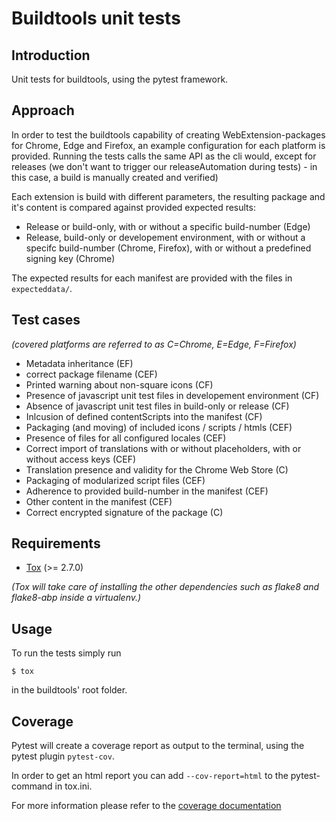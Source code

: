 # Buildtools unit tests

## Introduction

Unit tests for buildtools, using the pytest framework.

## Approach

In order to test the buildtools capability of creating WebExtension-packages
for Chrome, Edge and Firefox, an example configuration for each platform is
provided.
Running the tests calls the same API as the cli would, except for releases
(we don't want to trigger our releaseAutomation during tests) - in this case,
a build is manually created and verified)

Each extension is build with different parameters, the resulting package and
it's content is compared against provided expected results:

- Release or build-only, with or without a specific build-number (Edge)
- Release, build-only or developement environment, with or without a specifc
  build-number (Chrome, Firefox), with or without a predefined signing key
  (Chrome)

The expected results for each manifest are provided with the files in
`expecteddata/`.

## Test cases

_(covered platforms are referred to as C=Chrome, E=Edge, F=Firefox)_

- Metadata inheritance (EF)
- correct package filename (CEF)
- Printed warning about non-square icons (CF)
- Presence of javascript unit test files in developement environment (CF) 
- Absence of javascript unit test files in build-only or release (CF)
- Inlcusion of defined contentScripts into the manifest (CF)
- Packaging (and moving) of included icons / scripts / htmls (CEF)
- Presence of files for all configured locales (CEF)
- Correct import of translations with or without placeholders, with or without
  access keys (CEF)
- Translation presence and validity for the Chrome Web Store (C)
- Packaging of modularized script files (CEF)
- Adherence to provided build-number in the manifest (CEF)
- Other content in the manifest (CEF)
- Correct encrypted signature of the package (C)

## Requirements

- [Tox](https://pypi.python.org/pypi/tox) (>= 2.7.0)

_(Tox will take care of installing the other dependencies such as flake8 and
flake8-abp inside a virtualenv.)_

## Usage

To run the tests simply run

```
$ tox
```

in the buildtools' root folder.

## Coverage

Pytest will create a coverage report as output to the terminal, using the
pytest plugin `pytest-cov`.

In order to get an html report you can add `--cov-report=html` to the
pytest-command in tox.ini.

For more information please refer to the
[coverage documentation](https://coverage.readthedocs.io/)
